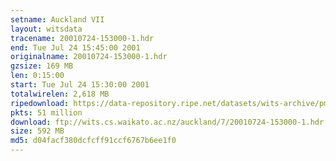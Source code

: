 ```yaml
---
setname: Auckland VII
layout: witsdata
tracename: 20010724-153000-1.hdr
end: Tue Jul 24 15:45:00 2001
originalname: 20010724-153000-1.hdr
gzsize: 169 MB
len: 0:15:00
start: Tue Jul 24 15:30:00 2001
totalwirelen: 2,618 MB
ripedownload: https://data-repository.ripe.net/datasets/wits-archive/pma/long/auck/7//20010724-153000-1.hdr.gz
pkts: 51 million
download: ftp://wits.cs.waikato.ac.nz/auckland/7/20010724-153000-1.hdr.gz
size: 592 MB
md5: d04facf380dcfcff91ccf6767b6ee1f0
---
```

